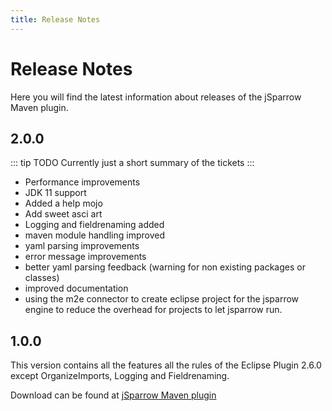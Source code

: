 ```yaml
---
title: Release Notes
---
```

# Release Notes

Here you will find the latest information about releases of the jSparrow Maven plugin.

## 2.0.0 <Badge vertical="middle" text="xx.xx.xxxx"/>

::: tip TODO
Currently just a short summary of the tickets
:::

* Performance improvements
* JDK 11 support
* Added a help mojo
* Add sweet asci art
* Logging and fieldrenaming added
* maven module handling improved
* yaml parsing improvements
* error message improvements
* better yaml parsing feedback (warning for non existing packages or classes)
* improved documentation
* using the m2e connector to create eclipse project for the jsparrow engine to reduce the overhead for projects to let jsparrow run.

## 1.0.0 <Badge vertical="middle" text="25.06.2018"/>

This version contains all the features all the rules of the Eclipse Plugin 2.6.0 except OrganizeImports, Logging and Fieldrenaming.

Download can be found at [jSparrow Maven plugin](https://download.jsparrow.eu/)
